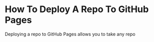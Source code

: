 # How To Deploy A Repo To GitHub Pages

Deploying a repo to GitHub Pages allows you to take any repo
